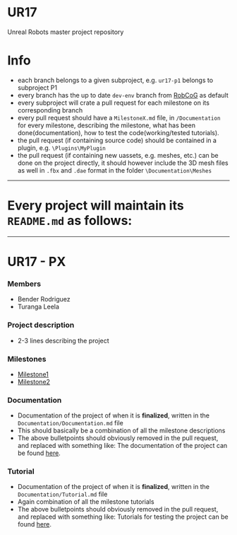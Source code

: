 # UR17
Unreal Robots master project repository

# Info

* each branch belongs to a given subproject, e.g. `ur17-p1` belongs to subproject P1
* every branch has the up to date `dev-env` branch from [RobCoG](https://github.com/robcog-iai/RobCoG/tree/dev-env) as default
* every subproject will crate a pull request for each milestone on its corresponding branch
* every pull request should have a `MilestoneX.md` file, in `/Documentation` for every milestone, describing the milestone, what has been done(documentation), how to test the code(working/tested tutorials).
* the pull request (if containing source code) should be contained in a plugin, e.g. `\Plugins\MyPlugin`
* the pull request (if containing new uassets, e.g. meshes, etc.) can be done on the project directly, it should however include the 3D mesh files as well in `.fbx` and `.dae` format in the folder `\Documentation\Meshes`

----

# Every project will maintain its `README.md` as follows:

----

# UR17 - PX

### Members

* Bender Rodriguez
* Turanga Leela

### Project description

* 2-3 lines describing the project

### Milestones

* [Milestone1](Documentation/Milestone1.md)
* [Milestone2](Documentation/Milestone1.md)

### Documentation

* Documentation of the project of when it is **finalized**, written in the `Documentation/Documentation.md` file
* This should basically be a combination of all the milestone descriptions
* The above bulletpoints should obviously removed in the pull request, and replaced with something like: The documentation of the project can be found [here](Documentation/Documentation.md).

### Tutorial

* Documentation of the project of when it is **finalized**, written in the `Documentation/Tutorial.md` file
* Again combination of all the milestone tutorials
* The above bulletpoints should obviously removed in the pull request, and replaced with something like: Tutorials for testing the project can be found [here](Documentation/Tutorial.md).
